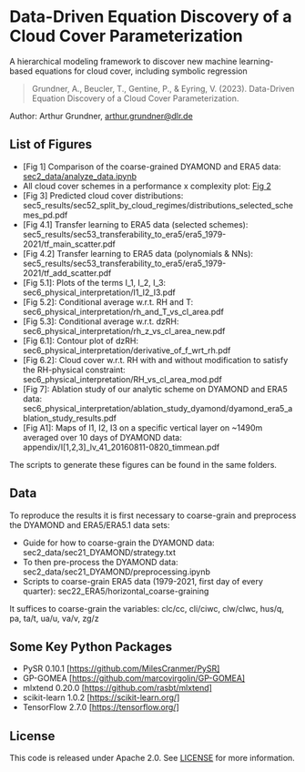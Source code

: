 # Data-Driven Equation Discovery of a Cloud Cover Parameterization
A hierarchical modeling framework to discover new machine learning-based equations for cloud cover, including symbolic regression

> Grundner, A., Beucler, T., Gentine, P., & Eyring, V. (2023). Data-Driven Equation Discovery of a Cloud Cover Parameterization.

Author: Arthur Grundner, [arthur.grundner@dlr.de](mailto:arthur.grundner@dlr.de)

## List of Figures

- [Fig 1] Comparison of the coarse-grained DYAMOND and ERA5 data: [sec2_data/analyze_data.ipynb](sec2_data/analyze_data.ipynb)
- All cloud cover schemes in a performance x complexity plot: [Fig 2](sec5_results/sec512_balancing_performance_and_complexity/performance_vs_complexity_logscale_pysr_fixed.pdf)
- [Fig 3] Predicted cloud cover distributions: sec5_results/sec52_split_by_cloud_regimes/distributions_selected_schemes_pd.pdf 
- [Fig 4.1] Transfer learning to ERA5 data (selected schemes): sec5_results/sec53_transferability_to_era5/era5_1979-2021/tf_main_scatter.pdf
- [Fig 4.2] Transfer learning to ERA5 data (polynomials & NNs): sec5_results/sec53_transferability_to_era5/era5_1979-2021/tf_add_scatter.pdf
- [Fig 5.1]: Plots of the terms I_1, I_2, I_3: sec6_physical_interpretation/I1_I2_I3.pdf
- [Fig 5.2]: Conditional average w.r.t. RH and T: sec6_physical_interpretation/rh_and_T_vs_cl_area.pdf
- [Fig 5.3]: Conditional average w.r.t. dzRH: sec6_physical_interpretation/rh_z_vs_cl_area_new.pdf
- [Fig 6.1]: Contour plot of dzRH: sec6_physical_interpretation/derivative_of_f_wrt_rh.pdf
- [Fig 6.2]: Cloud cover w.r.t. RH with and without modification to satisfy the RH-physical constraint: sec6_physical_interpretation/RH_vs_cl_area_mod.pdf
- [Fig 7]: Ablation study of our analytic scheme on DYAMOND and ERA5 data: sec6_physical_interpretation/ablation_study_dyamond/dyamond_era5_ablation_study_results.pdf
- [Fig A1]: Maps of I1, I2, I3 on a specific vertical layer on ~1490m averaged over 10 days of DYAMOND data: appendix/I\[1,2,3\]_lv_41_20160811-0820_timmean.pdf

The scripts to generate these figures can be found in the same folders.

## Data

To reproduce the results it is first necessary to coarse-grain and preprocess the DYAMOND and ERA5/ERA5.1 data sets:
- Guide for how to coarse-grain the DYAMOND data: sec2_data/sec21_DYAMOND/strategy.txt
- To then pre-process the DYAMOND data: sec2_data/sec21_DYAMOND/preprocessing.ipynb
- Scripts to coarse-grain ERA5 data (1979-2021, first day of every quarter): sec22_ERA5/horizontal_coarse-graining

It suffices to coarse-grain the variables: clc/cc, cli/ciwc, clw/clwc, hus/q, pa, ta/t, ua/u, va/v, zg/z

## Some Key Python Packages

- PySR 0.10.1 [https://github.com/MilesCranmer/PySR]
- GP-GOMEA [https://github.com/marcovirgolin/GP-GOMEA]
- mlxtend 0.20.0 [https://github.com/rasbt/mlxtend]
- scikit-learn 1.0.2 [https://scikit-learn.org/]
- TensorFlow 2.7.0 [https://tensorflow.org/]

## License
This code is released under Apache 2.0. See [LICENSE](LICENSE) for more information.
